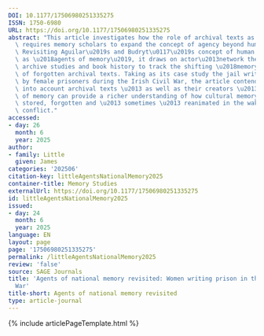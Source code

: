 ```yaml
---
DOI: 10.1177/17506980251335275
ISSN: 1750-6980
URL: https://doi.org/10.1177/17506980251335275
abstract: "This article investigates how the role of archival texts as agents of memory\
  \ requires memory scholars to expand the concept of agency beyond human agency.\
  \ Revisiting Aguilar\u2019s and Budryt\u0117\u2019s concept of human individuals\
  \ as \u2018agents of memory\u2019, it draws on actor\u2013network theory, colonial\
  \ archive studies and book history to track the shifting \u2018memory capital\u2019\
  \ of forgotten archival texts. Taking as its case study the jail writings created\
  \ by female prisoners during the Irish Civil War, the article contends that taking\
  \ into account archival texts \u2013 as well as their creators \u2013 as agents\
  \ of memory can provide a richer understanding of how cultural memory is created,\
  \ stored, forgotten and \u2013 sometimes \u2013 reanimated in the wake of national\
  \ conflict."
accessed:
- day: 26
  month: 6
  year: 2025
author:
- family: Little
  given: James
categories: '202506'
citation-key: littleAgentsNationalMemory2025
container-title: Memory Studies
externalUrl: https://doi.org/10.1177/17506980251335275
id: littleAgentsNationalMemory2025
issued:
- day: 24
  month: 6
  year: 2025
language: EN
layout: page
page: '17506980251335275'
permalink: /littleAgentsNationalMemory2025
review: 'false'
source: SAGE Journals
title: 'Agents of national memory revisited: Women writing prison in the Irish Civil
  War'
title-short: Agents of national memory revisited
type: article-journal
---
```

{% include articlePageTemplate.html %}